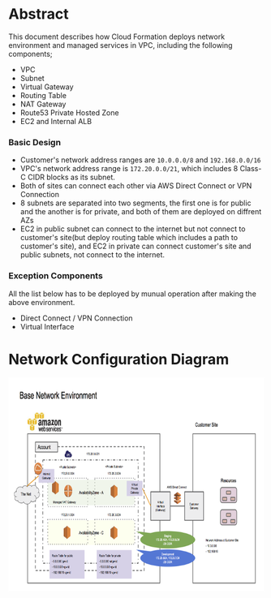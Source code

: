 # Abstract

This document describes how Cloud Formation deploys network environment and managed services in VPC, including the following components;

- VPC
- Subnet
- Virtual Gateway
- Routing Table
- NAT Gateway
- Route53 Private Hosted Zone
- EC2 and Internal ALB

### Basic Design

- Customer's network address ranges are `10.0.0.0/8` and `192.168.0.0/16`
- VPC's network address range is `172.20.0.0/21`, which includes 8 Class-C CIDR blocks as its subnet.
- Both of sites can connect each other via AWS Direct Connect or VPN Connection
- 8 subnets are separated into two segments, the first one is for public and the another is for private, and both of them are deployed on diffrent AZs
- EC2 in public subnet can connect to the internet but not connect to customer's site(but deploy routing table which includes a path to customer's site), and EC2 in private can connect customer's site and public subnets, not connect to the internet.

### Exception Components

All the list below has to be deployed by munual operation after making the above environment.

- Direct Connect / VPN Connection
- Virtual Interface


# Network Configuration Diagram

<img src="https://github.com/skmt/aws-study/blob/images/images/StackBaseNetwork.png" width="750" height="422" />
